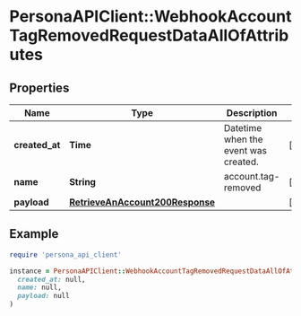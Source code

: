 # PersonaAPIClient::WebhookAccountTagRemovedRequestDataAllOfAttributes

## Properties

| Name | Type | Description | Notes |
| ---- | ---- | ----------- | ----- |
| **created_at** | **Time** | Datetime when the event was created. | [optional] |
| **name** | **String** | account.tag-removed | [optional] |
| **payload** | [**RetrieveAnAccount200Response**](RetrieveAnAccount200Response.md) |  | [optional] |

## Example

```ruby
require 'persona_api_client'

instance = PersonaAPIClient::WebhookAccountTagRemovedRequestDataAllOfAttributes.new(
  created_at: null,
  name: null,
  payload: null
)
```

